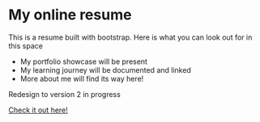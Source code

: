 # My online resume

This is a resume built with bootstrap. Here is what you can look out for in this space

  - My portfolio showcase will be present
  - My learning journey will be documented and linked
  - More about me will find its way here!

Redesign to version 2 in progress

[Check it out here!](https://vigneshm243.github.io/)
